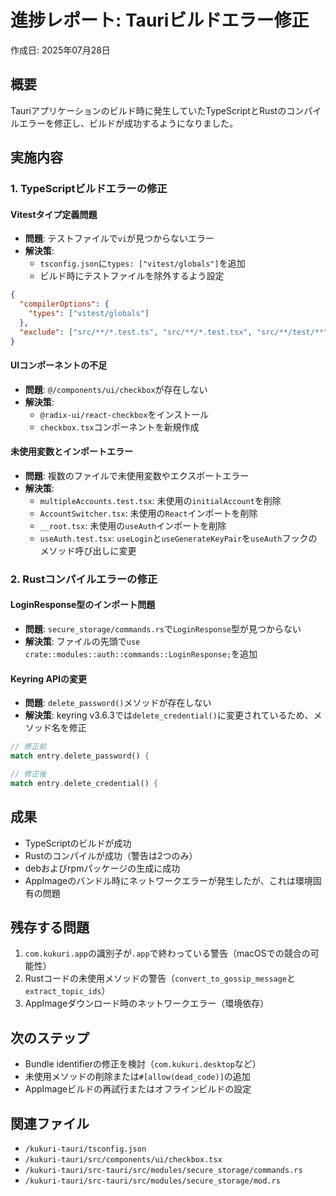 # 進捗レポート: Tauriビルドエラー修正

作成日: 2025年07月28日

## 概要
Tauriアプリケーションのビルド時に発生していたTypeScriptとRustのコンパイルエラーを修正し、ビルドが成功するようになりました。

## 実施内容

### 1. TypeScriptビルドエラーの修正

#### Vitestタイプ定義問題
- **問題**: テストファイルで`vi`が見つからないエラー
- **解決策**: 
  - `tsconfig.json`に`types: ["vitest/globals"]`を追加
  - ビルド時にテストファイルを除外するよう設定

```json
{
  "compilerOptions": {
    "types": ["vitest/globals"]
  },
  "exclude": ["src/**/*.test.ts", "src/**/*.test.tsx", "src/**/test/**", "src/**/__tests__/**"]
}
```

#### UIコンポーネントの不足
- **問題**: `@/components/ui/checkbox`が存在しない
- **解決策**:
  - `@radix-ui/react-checkbox`をインストール
  - `checkbox.tsx`コンポーネントを新規作成

#### 未使用変数とインポートエラー
- **問題**: 複数のファイルで未使用変数やエクスポートエラー
- **解決策**:
  - `multipleAccounts.test.tsx`: 未使用の`initialAccount`を削除
  - `AccountSwitcher.tsx`: 未使用の`React`インポートを削除
  - `__root.tsx`: 未使用の`useAuth`インポートを削除
  - `useAuth.test.tsx`: `useLogin`と`useGenerateKeyPair`を`useAuth`フックのメソッド呼び出しに変更

### 2. Rustコンパイルエラーの修正

#### LoginResponse型のインポート問題
- **問題**: `secure_storage/commands.rs`で`LoginResponse`型が見つからない
- **解決策**: ファイルの先頭で`use crate::modules::auth::commands::LoginResponse;`を追加

#### Keyring APIの変更
- **問題**: `delete_password()`メソッドが存在しない
- **解決策**: keyring v3.6.3では`delete_credential()`に変更されているため、メソッド名を修正

```rust
// 修正前
match entry.delete_password() {

// 修正後  
match entry.delete_credential() {
```

## 成果
- TypeScriptのビルドが成功
- Rustのコンパイルが成功（警告は2つのみ）
- debおよびrpmパッケージの生成に成功
- AppImageのバンドル時にネットワークエラーが発生したが、これは環境固有の問題

## 残存する問題
1. `com.kukuri.app`の識別子が`.app`で終わっている警告（macOSでの競合の可能性）
2. Rustコードの未使用メソッドの警告（`convert_to_gossip_message`と`extract_topic_ids`）
3. AppImageダウンロード時のネットワークエラー（環境依存）

## 次のステップ
- Bundle identifierの修正を検討（`com.kukuri.desktop`など）
- 未使用メソッドの削除または`#[allow(dead_code)]`の追加
- AppImageビルドの再試行またはオフラインビルドの設定

## 関連ファイル
- `/kukuri-tauri/tsconfig.json`
- `/kukuri-tauri/src/components/ui/checkbox.tsx`
- `/kukuri-tauri/src-tauri/src/modules/secure_storage/commands.rs`
- `/kukuri-tauri/src-tauri/src/modules/secure_storage/mod.rs`